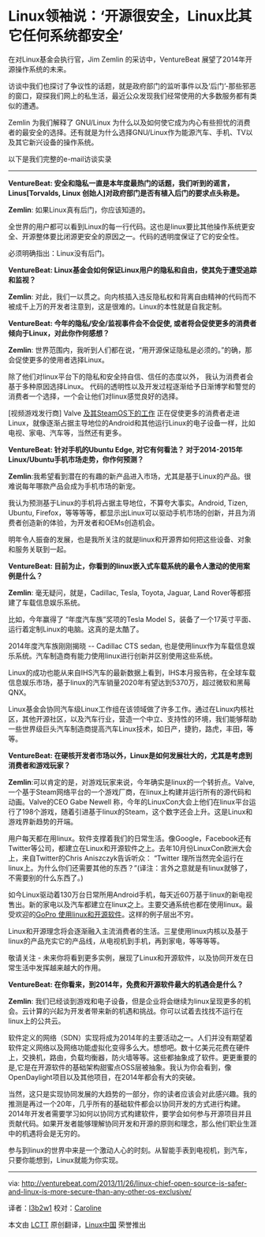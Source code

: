 Linux领袖说：‘开源很安全，Linux比其它任何系统都安全’
================================================================================
在对Linux基金会执行官，Jim Zemlin 的采访中，VentureBeat 展望了2014年开源操作系统的未来。

访谈中我们也探讨了争议性的话题，就是政府部门的监听事件以及‘后门’-那些邪恶的窗口，窥探我们网上的私生活，最近公众发现我们经常使用的大多数服务都有类似的遭遇。

Zemlin 为我们解释了 GNU/Linux 为什么以及如何使它成为内心有些担忧的消费者的最安全的选择。还有就是为什么选择GNU/Linux作为能源汽车、手机、TV以及其它新兴设备的操作系统。

以下是我们完整的e-mail访谈实录

----------

**VentureBeat: 安全和隐私一直是本年度最热门的话题，我们听到的谣言，Linus[Torvalds, Linux 创始人]对政府部门是否有植入后门的要求点头称是。**

**Zemlin**: 如果Linux真有后门，你应该知道的。

全世界的用户都可以看到Linux的每一行代码。这也是linux要比其他操作系统更安全、开源整体要比闭源更安全的原因之一。代码的透明度保证了它的安全性。

必须明确指出：Linux没有后门。

**VentureBeat: Linux基金会如何保证Linux用户的隐私和自由，使其免于遭受追踪和监视？**

**Zemlin**: 对此，我们一以贯之。向内核插入违反隐私权和背离自由精神的代码而不被成千上万的开发者注意到，这是很难的。Linux的本性就是自我定制。

**VentureBeat: 今年的隐私/安全/监视事件会不会促使, 或者将会促使更多的消费者倾向于Linux，对此你作何感想？**

**Zemlin**: 世界范围内，我听到人们都在说，“用开源保证隐私是必须的。”的确，那会促使更多的使用者选择Linux。
   
除了他们对linux平台下的隐私和安全持自信、信任的态度以外， 我认为消费者会基于多种原因选择Linux。
代码的透明性以及开发过程逐渐给予日渐博学和警觉的消费者一个选择，一个会让他们对linux感觉良好的选择。

[视频游戏发行商] Valve [及其SteamOS下的工作][1] 正在促使更多的消费者走进Linux，就像逐渐占据主导地位的Android和其他运行Linux的电子设备一样，比如电视、家电、汽车等，当然还有更多。

**VentureBeat: 针对手机的Ubuntu Edge, 对它有何看法？ 对于2014-2015年Linux/Ubuntu手机市场走势，你作何预测？**

**Zemlin**:我希望看到潜在的有趣的新产品进入市场，尤其是基于Linux的产品。很难说每年哪款产品会成为手机市场的新宠。

我认为预测基于Linux的手机将占据主导地位，不算夸大事实。Android, Tizen, Ubuntu, Firefox，等等等等，都显示出Linux可以驱动手机市场的创新，并且为消费者创造新的体验，为开发者和OEMs创造机会。

明年令人振奋的发展，也是我所关注的就是linux和开源界如何把这些设备、对象和服务关联到一起。

**VentureBeat: 目前为止，你看到的linux嵌入式车载系统的最令人激动的使用案例是什么？**

**Zemlin**: 毫无疑问，就是，Cadillac, Tesla, Toyota, Jaguar, Land Rover等都搭建了车载信息娱乐系统。

比如，今年赢得了 “年度汽车族”奖项的Tesla Model S，装备了一个17英寸平面、运行着定制Linux的电脑。这真的是太酷了。

2014年度汽车族刚刚揭晓 --  Cadillac CTS sedan, 也是使用linux作为车载信息娱乐系统。汽车制造商有能力使用linux进行创新并区别使用这些系统。

Linux的成功也能从来自IHS汽车的最新数据上看到，IHS本月报告称，在全球车载信息娱乐市场，基于linux的汽车销量2020年有望达到5370万，超过微软和黑莓QNX。

Linux基金会协同汽车级Linux工作组在该领域做了许多工作。通过在Linux内核社区，其他开源社区，以及汽车行业，营造一个中立、支持性的环境，我们能够帮助一些世界级巨头汽车制造商提高汽车Linux技术，如日产，捷豹，路虎，丰田，等等。

**VentureBeat: 在硬核开发者市场以外，Linux是如何发展壮大的，尤其是考虑到消费者和游戏玩家？**
  
**Zemlin**:可以肯定的是，对游戏玩家来说，今年确实是linux的一个转折点。Valve, 一个基于Steam网络平台的一个游戏厂商，在linux上构建并运行所有的源代码和动画。Valve的CEO Gabe Newell 称，今年的LinuxCon大会上他们在linux平台运行了198个游戏，随着引进基于linux的Steam，这个数字还会上升。这是Linux和游戏界新趋势的开端。

用户每天都在用linux。软件支撑着我们的日常生活。像Google，Facebook还有Twitter等公司，都建立在Linux和开源软件之上。去年10月份LinuxCon欧洲大会上，来自Twitter的Chris Aniszczyk告诉听众：
“Twitter 理所当然完全运行在linux上。为什么你们还需要其他的东西？”(译注：言外之意就是有linux就够了，不需要别的什么东西了。)

如今Linux驱动着130万台日常所用Android手机，每天近60万基于linux的新电视售出。新的家电以及汽车都建立在linux之上。主要交通系统也都在使用linux。最受欢迎的[GoPro 使用linux和开源软件][2]。这样的例子层出不穷。

Linux和开源理念将会逐渐融入主流消费者的生活。三星使用linux内核以及基于linux的产品充实它的产品线，从电视机到手机，再到家电，等等等等。

敬请关注 - 未来你将看到更多实例，展现了Linux和开源软件，以及协同开发在日常生活中发挥越来越大的作用。

**VentureBeat: 在你看来，到2014年，免费和开源软件最大的机遇会是什么？**

**Zemlin**: 我们已经谈到游戏和电子设备，但是企业将会继续为linux呈现更多的机会。云计算的兴起为开发者带来新的机遇和挑战。你可以试着去找找不运行在linux上的公共云。

软件定义的网络（SDN）实现将成为2014年的主要活动之一。人们并没有期望着软件定义网络以及网络功能虚拟化变得多么大。想想吧。数十亿美元花费在硬件上，交换机，路由，负载均衡器，防火墙等等。这些都抽象成了软件。更更重要的是,它是在开源软件的基础架构甜蜜点OSS层被抽象。我认为你会看到，像OpenDaylight项目以及其他项目，在2014年都会有大的突破。
 
当然，这只是实现协同发展的大趋势的一部分，你的读者应该会对此感兴趣。我的推测是再过一个20年，几乎所有的基础软件都会以协同开发的方式进行构建。2014年开发者需要学习如何以协同方式构建软件，要学会如何参与开源项目并且贡献代码。如果开发者能够理解协同开发和开源的原则和理念，那么他们职业生涯中的机遇将会是无穷的。

参与到linux的世界中来是一个激动人心的时刻。从智能手表到电视机，到汽车，只要你能想到，Linux就能为你实现。

--------------------------------------------------------------------------------

via: http://venturebeat.com/2013/11/26/linux-chief-open-source-is-safer-and-linux-is-more-secure-than-any-other-os-exclusive/

译者：[l3b2w1](https://github.com/l3b2w1) 校对：[Caroline](https://github.com/carolinewuyan)
 
本文由 [LCTT](https://github.com/LCTT/TranslateProject) 原创翻译，[Linux中国](http://linux.cn/) 荣誉推出

[1]:http://venturebeat.com/2013/09/23/steamos-valves-linux-based-operating-system-for-the-tv-and-living-room/
[2]:http://gopro.com/support/open-source
